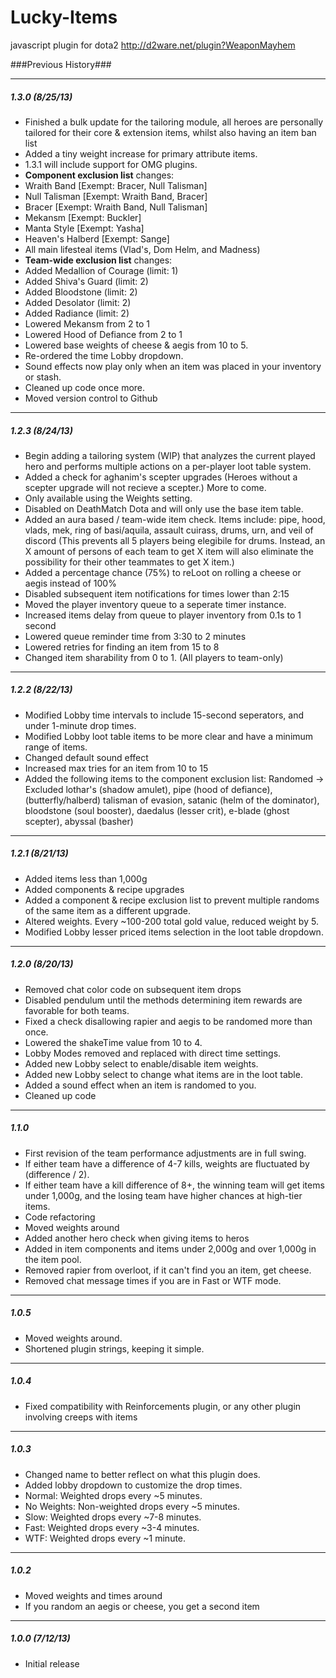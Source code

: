 Lucky-Items
===========

  javascript plugin for dota2 http://d2ware.net/plugin?WeaponMayhem

###Previous History###

***

##### 1.3.0 (8/25/13)
- Finished a bulk update for the tailoring module, all heroes are personally tailored for their core & extension items, whilst also having an item ban list
 - Added a tiny weight increase for primary attribute items.
 - 1.3.1 will include support for OMG plugins.
- **Component exclusion list** changes:
 - Wraith Band [Exempt: Bracer, Null Talisman]
 - Null Talisman [Exempt: Wraith Band, Bracer]
 - Bracer [Exempt: Wraith Band, Null Talisman]
 - Mekansm [Exempt: Buckler]
 - Manta Style [Exempt: Yasha]
 - Heaven's Halberd [Exempt: Sange]
 - All main lifesteal items (Vlad's, Dom Helm, and Madness)
- **Team-wide exclusion list** changes:
 - Added Medallion of Courage (limit: 1)
 - Added Shiva's Guard (limit: 2)
 - Added Bloodstone (limit: 2)
 - Added Desolator (limit: 2)
 - Added Radiance (limit: 2)
 - Lowered Mekansm from 2 to 1
 - Lowered Hood of Defiance from 2 to 1
- Lowered base weights of cheese & aegis from 10 to 5.
- Re-ordered the time Lobby dropdown.
- Sound effects now play only when an item was placed in your inventory or stash.
- Cleaned up code once more.
- Moved version control to Github

***

##### 1.2.3 (8/24/13)

- Begin adding a tailoring system (WIP) that analyzes the current played hero and performs multiple actions on a per-player loot table system.
 - Added a check for aghanim's scepter upgrades (Heroes without a scepter upgrade will not recieve a scepter.) More to come.
 - Only available using the Weights setting.
 - Disabled on DeathMatch Dota and will only use the base item table.
- Added an aura based / team-wide item check. Items include: pipe, hood, vlads, mek, ring of basi/aquila, assault cuirass, drums, urn, and veil of discord (This prevents all 5 players being elegibile for drums. Instead, an X amount of persons of each team to get X item will also eliminate the possibility for their other teammates to get X item.)
- Added a percentage chance (75%) to reLoot on rolling a cheese or aegis instead of 100%
- Disabled subsequent item notifications for times lower than 2:15
- Moved the player inventory queue to a seperate timer instance.
- Increased items delay from queue to player inventory from 0.1s to 1 second
- Lowered queue reminder time from 3:30 to 2 minutes
- Lowered retries for finding an item from 15 to 8
- Changed item sharability from 0 to 1. (All players to team-only)

***

##### 1.2.2 (8/22/13)

- Modified Lobby time intervals to include 15-second seperators, and under 1-minute drop times.
- Modified Lobby loot table items to be more clear and have a minimum range of items.
- Changed default sound effect
- Increased max tries for an item from 10 to 15
- Added the following items to the component exclusion list: Randomed -> Excluded
lothar's (shadow amulet), pipe (hood of defiance), (butterfly/halberd) talisman of evasion, satanic (helm of the dominator), bloodstone (soul booster), daedalus (lesser crit), e-blade (ghost scepter), abyssal (basher) 

***

##### 1.2.1 (8/21/13)

- Added items less than 1,000g
- Added components & recipe upgrades
- Added a component & recipe exclusion list to prevent multiple randoms of the same item as a different upgrade.
- Altered weights. Every ~100-200 total gold value, reduced weight by 5.
- Modified Lobby lesser priced items selection in the loot table dropdown.

***

##### 1.2.0 (8/20/13)

- Removed chat color code on subsequent item drops
- Disabled pendulum until the methods determining item rewards are favorable for both teams.
- Fixed a check disallowing rapier and aegis to be randomed more than once.
- Lowered the shakeTime value from 10 to 4.
- Lobby Modes removed and replaced with direct time settings.
- Added new Lobby select to enable/disable item weights.
- Added new Lobby select to change what items are in the loot table.
- Added a sound effect when an item is randomed to you.
- Cleaned up code

***

##### 1.1.0

- First revision of the team performance adjustments are in full swing.
 - If either team have a difference of 4-7 kills, weights are fluctuated by (difference / 2).
 - If either team have a kill difference of 8+, the winning team will get items under 1,000g, and the losing team have higher chances at high-tier items.
- Code refactoring
- Moved weights around
- Added another hero check when giving items to heros
- Added in item components and items under 2,000g and over 1,000g in the item pool.
- Removed rapier from overloot, if it can't find you an item, get cheese.
- Removed chat message times if you are in Fast or WTF mode.

***

##### 1.0.5

- Moved weights around.
- Shortened plugin strings, keeping it simple.

***

##### 1.0.4

- Fixed compatibility with Reinforcements plugin, or any other plugin involving creeps with items
    
***

##### 1.0.3

- Changed name to better reflect on what this plugin does.
- Added lobby dropdown to customize the drop times.
 - Normal: Weighted drops every ~5 minutes.
 - No Weights: Non-weighted drops every ~5 minutes.
 - Slow: Weighted drops every ~7-8 minutes.
 - Fast: Weighted drops every ~3-4 minutes.
 - WTF: Weighted drops every ~1 minute.
    
***

##### 1.0.2

- Moved weights and times around
- If you random an aegis or cheese, you get a second item

***

##### 1.0.0 (7/12/13)

- Initial release

